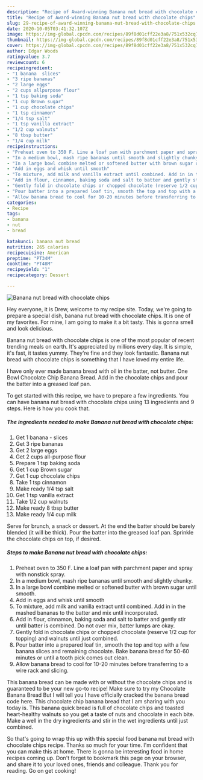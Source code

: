 ```yaml
---
description: "Recipe of Award-winning Banana nut bread with chocolate chips"
title: "Recipe of Award-winning Banana nut bread with chocolate chips"
slug: 29-recipe-of-award-winning-banana-nut-bread-with-chocolate-chips
date: 2020-10-05T03:41:32.107Z
image: https://img-global.cpcdn.com/recipes/89f8d01cff22e3a8/751x532cq70/banana-nut-bread-with-chocolate-chips-recipe-main-photo.jpg
thumbnail: https://img-global.cpcdn.com/recipes/89f8d01cff22e3a8/751x532cq70/banana-nut-bread-with-chocolate-chips-recipe-main-photo.jpg
cover: https://img-global.cpcdn.com/recipes/89f8d01cff22e3a8/751x532cq70/banana-nut-bread-with-chocolate-chips-recipe-main-photo.jpg
author: Edgar Woods
ratingvalue: 3.7
reviewcount: 6
recipeingredient:
- "1 banana  slices"
- "3 ripe bananas"
- "2 large eggs"
- "2 cups allpurpose flour"
- "1 tsp baking soda"
- "1 cup Brown sugar"
- "1 cup chocolate chips"
- "1 tsp cinnamon"
- "1/4 tsp salt"
- "1 tsp vanilla extract"
- "1/2 cup walnuts"
- "8 tbsp butter"
- "1/4 cup milk"
recipeinstructions:
- "Preheat oven to 350 F. Line a loaf pan with parchment paper and spray with nonstick spray."
- "In a medium bowl, mash ripe bananas until smooth and slightly chunky."
- "In a large bowl combine melted or softened butter with brown sugar until smooth."
- "Add in eggs and whisk until smooth"
- "To mixture, add milk and vanilla extract until combined. Add in in the mashed bananas to the batter and mix until incorporated."
- "Add in flour, cinnamon, baking soda and salt to batter and gently stir until batter is combined. Do not over mix, batter lumps are okay."
- "Gently fold in chocolate chips or chopped chocolate (reserve 1/2 cup for topping) and walnuts until just combined."
- "Pour batter into a prepared loaf tin, smooth the top and top with a few banana slices and remaining chocolate. Bake banana bread for 50-60 minutes or until a tooth pick comes out clean."
- "Allow banana bread to cool for 10-20 minutes before transferring to a wire rack and slicing."
categories:
- Recipe
tags:
- banana
- nut
- bread

katakunci: banana nut bread 
nutrition: 265 calories
recipecuisine: American
preptime: "PT34M"
cooktime: "PT48M"
recipeyield: "1"
recipecategory: Dessert

---
```



![Banana nut bread with chocolate chips](https://img-global.cpcdn.com/recipes/89f8d01cff22e3a8/751x532cq70/banana-nut-bread-with-chocolate-chips-recipe-main-photo.jpg)

Hey everyone, it is Drew, welcome to my recipe site. Today, we're going to prepare a special dish, banana nut bread with chocolate chips. It is one of my favorites. For mine, I am going to make it a bit tasty. This is gonna smell and look delicious.

Banana nut bread with chocolate chips is one of the most popular of recent trending meals on earth. It's appreciated by millions every day. It is simple, it's fast, it tastes yummy. They're fine and they look fantastic. Banana nut bread with chocolate chips is something that I have loved my entire life.

I have only ever made banana bread with oil in the batter, not butter. One Bowl Chocolate Chip Banana Bread. Add in the chocolate chips and pour the batter into a greased loaf pan.


To get started with this recipe, we have to prepare a few ingredients. You can have banana nut bread with chocolate chips using 13 ingredients and 9 steps. Here is how you cook that.

<!--inarticleads1-->

##### The ingredients needed to make Banana nut bread with chocolate chips:

1. Get 1 banana - slices
1. Get 3 ripe bananas
1. Get 2 large eggs
1. Get 2 cups all-purpose flour
1. Prepare 1 tsp baking soda
1. Get 1 cup Brown sugar
1. Get 1 cup chocolate chips
1. Take 1 tsp cinnamon
1. Make ready 1/4 tsp salt
1. Get 1 tsp vanilla extract
1. Take 1/2 cup walnuts
1. Make ready 8 tbsp butter
1. Make ready 1/4 cup milk


Serve for brunch, a snack or dessert. At the end the batter should be barely blended (it will be thick). Pour the batter into the greased loaf pan. Sprinkle the chocolate chips on top, if desired. 

<!--inarticleads2-->

##### Steps to make Banana nut bread with chocolate chips:

1. Preheat oven to 350 F. Line a loaf pan with parchment paper and spray with nonstick spray.
1. In a medium bowl, mash ripe bananas until smooth and slightly chunky.
1. In a large bowl combine melted or softened butter with brown sugar until smooth.
1. Add in eggs and whisk until smooth
1. To mixture, add milk and vanilla extract until combined. Add in in the mashed bananas to the batter and mix until incorporated.
1. Add in flour, cinnamon, baking soda and salt to batter and gently stir until batter is combined. Do not over mix, batter lumps are okay.
1. Gently fold in chocolate chips or chopped chocolate (reserve 1/2 cup for topping) and walnuts until just combined.
1. Pour batter into a prepared loaf tin, smooth the top and top with a few banana slices and remaining chocolate. Bake banana bread for 50-60 minutes or until a tooth pick comes out clean.
1. Allow banana bread to cool for 10-20 minutes before transferring to a wire rack and slicing.


This banana bread can be made with or without the chocolate chips and is guaranteed to be your new go-to recipe! Make sure to try my Chocolate Banana Bread But I will tell you I have officially cracked the banana bread code here. This chocolate chip banana bread that I am sharing with you today is. This banana quick bread is full of chocolate chips and toasted heart-healthy walnuts so you get a taste of nuts and chocolate in each bite. Make a well in the dry ingredients and stir in the wet ingredients until just combined. 

So that's going to wrap this up with this special food banana nut bread with chocolate chips recipe. Thanks so much for your time. I'm confident that you can make this at home. There is gonna be interesting food in home recipes coming up. Don't forget to bookmark this page on your browser, and share it to your loved ones, friends and colleague. Thank you for reading. Go on get cooking!
